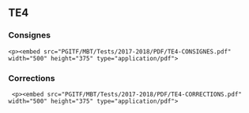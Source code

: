 ## TE4

### Consignes
    <p><embed src="PGITF/MBT/Tests/2017-2018/PDF/TE4-CONSIGNES.pdf" width="500" height="375" type="application/pdf">

### Corrections
     <p><embed src="PGITF/MBT/Tests/2017-2018/PDF/TE4-CORRECTIONS.pdf" width="500" height="375" type="application/pdf">
